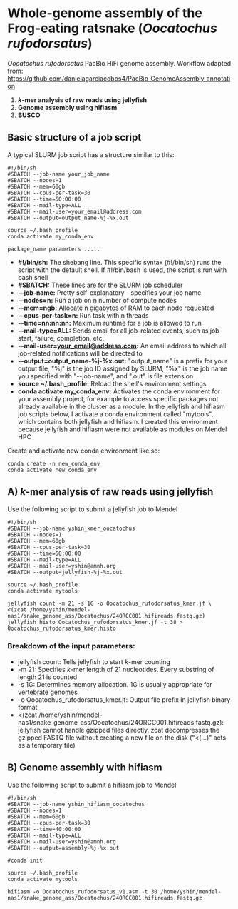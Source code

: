 # Whole-genome assembly of the Frog-eating ratsnake (*Oocatochus rufodorsatus*)
*Oocatochus rufodorsatus* PacBio HiFi genome assembly. Workflow adapted from: https://github.com/danielagarciacobos4/PacBio_GenomeAssembly_annotation

1. __*k*-mer analysis of raw reads using jellyfish__
2. __Genome assembly using hifiasm__
3. __BUSCO__

## Basic structure of a job script
A typical SLURM job script has a structure similar to this:

```
#!/bin/sh
#SBATCH --job-name your_job_name
#SBATCH --nodes=1
#SBATCH --mem=60gb
#SBATCH --cpus-per-task=30
#SBATCH --time=50:00:00
#SBATCH --mail-type=ALL
#SBATCH --mail-user=your_email@address.com
#SBATCH --output=output_name-%j-%x.out

source ~/.bash_profile
conda activate my_conda_env

package_name parameters .....
```

- __#!/bin/sh:__ The shebang line. This specific syntax (#!/bin/sh) runs the script with the default shell. If #!/bin/bash is used, the script is run with bash shell
- __#SBATCH:__ These lines are for the SLURM job scheduler
- __--job-name:__ Pretty self-explanatory - specifies your job name
- __--nodes=n:__ Run a job on n number of compute nodes
- __--mem=ngb:__ Allocate n gigabytes of RAM to each node requested
- __--cpus-per-task=n:__ Run task with n threads
- __--time=nn:nn:nn:__ Maximum runtime for a job is allowed to run
- __--mail-type=ALL:__ Sends email for all job-related events, such as job start, failure, completion, etc.
- __--mail-user=your_email@address.com:__ An email address to which all job-related notifications will be directed to
- __--output=output_name-%j-%x.out:__ "output_name" is a prefix for your output file, "%j" is the job ID assigned by SLURM, "%x" is the job name you specified with "--job-name", and ".out" is file extension 
- __source ~/.bash_profile:__ Reload the shell's environment settings
- __conda activate my_conda_env:__ Activates the conda environment for your assembly project, for example to access specific packages not already available in the cluster as a module. In the jellyfish and hifiasm job scripts below, I activate a conda environment called "mytools", which contains both jellyfish and hifiasm. I created this environment because jellyfish and hifiasm were not available as modules on Mendel HPC

Create and activate new conda environment like so:
```
conda create -n new_conda_env
conda activate new_conda_env
```


## A) *k*-mer analysis of raw reads using jellyfish
Use the following script to submit a jellyfish job to Mendel

```
#!/bin/sh
#SBATCH --job-name yshin_kmer_oocatochus
#SBATCH --nodes=1
#SBATCH --mem=60gb
#SBATCH --cpus-per-task=30
#SBATCH --time=50:00:00
#SBATCH --mail-type=ALL
#SBATCH --mail-user=yshin@amnh.org
#SBATCH --output=jellyfish-%j-%x.out

source ~/.bash_profile
conda activate mytools

jellyfish count -m 21 -s 1G -o Oocatochus_rufodorsatus_kmer.jf \ <(zcat /home/yshin/mendel-nas1/snake_genome_ass/Oocatochus/24ORCC001.hifireads.fastq.gz)
jellyfish histo Oocatochus_rufodorsatus_kmer.jf -t 38 > Oocatochus_rufodorsatus_kmer.histo
```

### Breakdown of the input parameters:
- jellyfish count: Tells jellyfish to start *k*-mer counting
- -m 21: Specifies *k*-mer length of 21 nucleotides. Every substring of length 21 is counted
- -s 1G: Determines memory allocation. 1G is usually appropriate for vertebrate genomes
- -o Oocatochus_rufodorsatus_kmer.jf: Output file prefix in jellyfish binary format
- <(zcat /home/yshin/mendel-nas1/snake_genome_ass/Oocatochus/24ORCC001.hifireads.fastq.gz): jellyfish cannot handle gzipped files directly. zcat decompresses the gzipped FASTQ file without creating a new file on the disk ("<(...)" acts as a temporary file)

## B) Genome assembly with hifiasm
Use the following script to submit a hifiasm job to Mendel

```
#!/bin/sh
#SBATCH --job-name yshin_hifiasm_oocatochus
#SBATCH --nodes=1
#SBATCH --mem=60gb
#SBATCH --cpus-per-task=30
#SBATCH --time=40:00:00
#SBATCH --mail-type=ALL
#SBATCH --mail-user=yshin@amnh.org
#SBATCH --output=assembly-%j-%x.out

#conda init

source ~/.bash_profile
conda activate mytools

hifiasm -o Oocatochus_rufodorsatus_v1.asm -t 30 /home/yshin/mendel-nas1/snake_genome_ass/Oocatochus/24ORCC001.hifireads.fastq.gz
```

